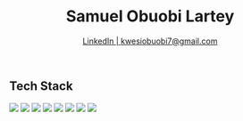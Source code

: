 <h1 align="center"> Samuel Obuobi Lartey </h1> 
<p align="center">
<!--  <a href="https://www.google.com"> Portfolio  |  </a> -->
 <a href="https://www.linkedin.com/in/kwesi-obuobi"> LinkedIn  |  </a>
 <a href="https://kwesiobuobi7@gmail.com"> kwesiobuobi7@gmail.com   </a>
 
<!--  <a href="https://www.google.com"> Medium  |  </a>
 <a href="https://www.google.com"> AngelList  </a> -->
</p> 
<br /> 

## Tech Stack
 <img src="https://img.shields.io/badge/Ruby-CC342D?style=for-the-badge&logo=ruby&logoColor=white" />  <img src="https://img.shields.io/badge/Ruby_on_Rails-CC0000?style=for-the-badge&logo=ruby-on-rails&logoColor=white" />  <img src="https://img.shields.io/badge/React-20232A?style=for-the-badge&logo=react&logoColor=61DAFB" />  <img src="https://img.shields.io/badge/Redux-593D88?style=for-the-badge&logo=redux&logoColor=white" />  <img src="https://img.shields.io/badge/PostgreSQL-316192?style=for-the-badge&logo=postgresql&logoColor=white" />  <img src="https://img.shields.io/badge/JavaScript-F7DF1E?style=for-the-badge&logo=javascript&logoColor=black" />  <img src="https://img.shields.io/badge/HTML5-E34F26?style=for-the-badge&logo=html5&logoColor=white" />  <img src="https://img.shields.io/badge/CSS3-1572B6?style=for-the-badge&logo=css3&logoColor=white" />  <br />


<!-- ## Github Stats
[![Samuel Obuobi Lartey's GitHub stats](https://github-readme-stats.vercel.app/api?username=kwesiObuobi&count_private=true&show_icons=true&theme=dracula)](https://github.com/anuraghazra/github-readme-stats)
[![Top Langs](https://github-readme-stats.vercel.app/api/top-langs/?username=kwesiObuobi&layout=compact&theme=radical)](https://github.com/anuraghazra/github-readme-stats) -->
